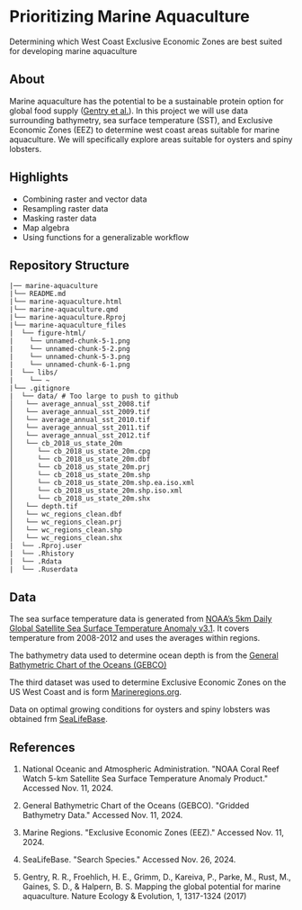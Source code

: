 # Prioritizing Marine Aquaculture
Determining which West Coast Exclusive Economic Zones are best suited for developing marine aquaculture


## About
Marine aquaculture has the potential to be a sustainable protein option for global food supply ([Gentry et al.](https://www.nature.com/articles/s41559-017-0257-9)). In this project we will use data surrounding bathymetry, sea surface temperature (SST), and Exclusive Economic Zones (EEZ) to determine west coast areas suitable for marine aquaculture. We will specifically explore areas suitable for oysters and spiny lobsters.


## Highlights
- Combining raster and vector data
- Resampling raster data
- Masking raster data
- Map algebra
- Using functions for a generalizable workflow


## Repository Structure
```
|── marine-aquaculture 
|└── README.md
|└── marine-aquaculture.html
|└── marine-aquaculture.qmd  
|└── marine-aquaculture.Rproj
|└── marine-aquaculture_files
|  └── figure-html/
|    └── unnamed-chunk-5-1.png
|    └── unnamed-chunk-5-2.png
|    └── unnamed-chunk-5-3.png
|    └── unnamed-chunk-6-1.png
|  └── libs/
|    └── ~
|└── .gitignore  
|  └── data/ # Too large to push to github
│   └── average_annual_sst_2008.tif
│   └── average_annual_sst_2009.tif
│   └── average_annual_sst_2010.tif
│   └── average_annual_sst_2011.tif
│   └── average_annual_sst_2012.tif
│   └── cb_2018_us_state_20m
│      └── cb_2018_us_state_20m.cpg
│      └── cb_2018_us_state_20m.dbf
│      └── cb_2018_us_state_20m.prj
│      └── cb_2018_us_state_20m.shp
│      └── cb_2018_us_state_20m.shp.ea.iso.xml
│      └── cb_2018_us_state_20m.shp.iso.xml
│      └── cb_2018_us_state_20m.shx
│   └── depth.tif
│   └── wc_regions_clean.dbf
│   └── wc_regions_clean.prj
│   └── wc_regions_clean.shp
│   └── wc_regions_clean.shx
|  └── .Rproj.user
|  └── .Rhistory
|  └── .Rdata
|  └── .Ruserdata
```


## Data
The sea surface temperature data is generated from [NOAA’s 5km Daily Global Satellite Sea Surface Temperature Anomaly v3.1](https://coralreefwatch.noaa.gov/product/5km/index_5km_ssta.php). It covers temperature from 2008-2012 and uses the averages within regions.

The bathymetry data used to determine ocean depth is from the [General Bathymetric Chart of the Oceans (GEBCO)](https://www.gebco.net/data_and_products/gridded_bathymetry_data/#area)

The third dataset was used to determine Exclusive Economic Zones on the US West Coast and is form [Marineregions.org](https://www.marineregions.org/eez.php).

Data on optimal growing conditions for oysters and spiny lobsters was obtained frm [SeaLifeBase](https://www.sealifebase.ca/search.php).


## References
1. National Oceanic and Atmospheric Administration. "NOAA Coral Reef Watch 5-km Satellite Sea Surface Temperature Anomaly Product." Accessed Nov. 11, 2024.

2. General Bathymetric Chart of the Oceans (GEBCO). "Gridded Bathymetry Data." Accessed Nov. 11, 2024.

3. Marine Regions. "Exclusive Economic Zones (EEZ)." Accessed Nov. 11, 2024.

4. SeaLifeBase. "Search Species." Accessed Nov. 26, 2024.

5. Gentry, R. R., Froehlich, H. E., Grimm, D., Kareiva, P., Parke, M., Rust, M., Gaines, S. D., & Halpern, B. S. Mapping the global potential for marine aquaculture. Nature Ecology & Evolution, 1, 1317-1324 (2017)


